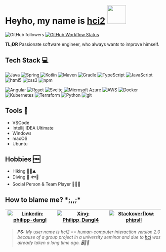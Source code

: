 # Heyho, my name is [hci2](https://github.com/hci2) <img src="https://github.com/TheDudeThatCode/TheDudeThatCode/blob/master/Assets/wave.gif" height="60px">

![GitHub followers](https://img.shields.io/github/followers/hci2?label=Follow&style=social)
[![GitHub Workflow Status](https://img.shields.io/github/actions/workflow/status/typpo/promptfoo/main.yml)](https://github.com/promptfoo/promptfoo/actions/workflows/main.yml)

**TL;DR**
Passionate software engineer, who always wants to improve himself.

## Tech Stack 💻

<p>
  <img alt="Java" src="https://img.shields.io/badge/-Java-ED8B00?style=flat-square&logo=openjdk&logoColor=white" />
  <img alt="Spring" src="https://img.shields.io/badge/-Spring-6DB33F?style=flat-square&logo=spring&logoColor=white" />
  <img alt="Kotlin" src="https://img.shields.io/badge/-Kotlin-%237F52FF?style=flat-square&logo=kotlin&logoColor=white" />
  <img alt="Maven" src="https://img.shields.io/badge/-Maven-white?style=flat-square&logo=apachemaven&logoColor=%23CF2237" />
  <img alt="Gradle" src="https://img.shields.io/badge/-Gradle-%2335BAC4?style=flat-square&logo=gradle&logoColor=white" />
  <img alt="TypeScript" src="https://img.shields.io/badge/-TypeScript-007ACC?style=flat-square&logo=typescript&logoColor=white" />
  <img alt="JavaScript" src="https://img.shields.io/badge/-JavaScript-orange?style=flat-square&logo=javascript&logoColor=white" />
  <img alt="html5" src="https://img.shields.io/badge/-HTML5-E34F26?style=flat-square&logo=html5&logoColor=white" />
  <img alt="css3" src="https://img.shields.io/badge/-CSS-brightgreen?style=flat-square?logo=css3&logoColor=white" />
  <img alt="npm" src="https://img.shields.io/badge/-NPM-CB3837?style=flat-square&logo=npm&logoColor=white" />
</p>
<p>
  <img alt="Angular" src="https://img.shields.io/badge/-Angular-DD0031?style=flat-square&logo=angular&logoColor=white" />
  <img alt="React" src="https://img.shields.io/badge/-React-45b8d8?style=flat-square&logo=react&logoColor=white" />
  <img alt="Svelte" src="https://img.shields.io/badge/Svelte-4A4A55?style=flat-square&logo=svelte&logoColor=FF3E00" />
  <img alt="Microsoft Azure" src="https://img.shields.io/badge/Microsoft_Azure-0089D6?style=flat-square&logo=microsoft-azure&logoColor=white" />
  <img alt="AWS" src="https://img.shields.io/badge/-aws-232F3E?style=flat-square&logo=amazonwebservices&logoColor=white" />
  <img alt="Docker" src="https://img.shields.io/badge/-Docker-%231D63ED?style=flat-square&logo=docker&logoColor=white" />
  <img alt="Kubernetes" src="https://img.shields.io/badge/-Kubernetes-%23326CE6?style=flat-square&logo=kubernetes&logoColor=white" />
  <img alt="Terraform" src="https://img.shields.io/badge/-Terraform-%23844FBA?style=flat-square&logo=terraform&logoColor=white" />
  <img alt="Python" src="https://img.shields.io/badge/Python-3776AB?style=flat-square&logo=python&logoColor=white" />
  <img alt="git" src="https://img.shields.io/badge/-git-E44C30?style=flat-square&logo=git&logoColor=white" />
</p>

## Tools 🔨
* VSCode
* Intellij IDEA Ultimate
* Windows
* macOS
* Ubuntu

## Hobbies 🆓
* Hiking 🥾🌲⛰️
* Diving 🤿 🐟🐡
* Social Person & Team Player 🧑‍🤝‍🧑

## How to blame me? \*;,,;\*
| [![Linkedin: philipp-dangl](https://img.shields.io/badge/-LinkedIn-blue?style=flat-square&logo=Linkedin&logoColor=white&link=https://www.linkedin.com/in/thaianebraga/)](https://www.linkedin.com/in/philipp-dangl/) | [![Xing: Philipp_Dangl4](https://img.shields.io/badge/-Xing-%23006567?style=flat-square&logo=xing&logoColor=white)](https://www.xing.com/profile/Philipp_Dangl4/) | [![Stackoverflow: phipsll](https://img.shields.io/badge/-Stackoverflow-%23F58025?style=flat-square&logo=stackoverflow&logoColor=white)](https://stackoverflow.com/users/11494882/phipsll) |
| --- | --- | --- |

> _**PS:** My user name is hci2 == human-computer interaction version 2.0 because of a group project in a university seminar and due to [hci](https://github.com/hci) was already taken a long time ago. 🖥️🏫😅_
<!--
**hci2/hci2** is a ✨ _special_ ✨ repository because its `README.md` (this file) appears on your GitHub profile.



Here are some ideas to get you started:

- 🔭 I’m currently working on ...
- 🌱 I’m currently learning ...
- 👯 I’m looking to collaborate on ...
- 🤔 I’m looking for help with ...
- 💬 Ask me about ...
- 📫 How to reach me: ...
- 😄 Pronouns: ...
- ⚡ Fun fact: ...
-->

